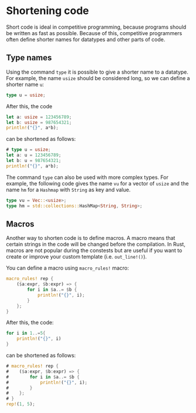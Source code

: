 # Shortening code

Short code is ideal in competitive programming, because programs should be written as fast as possible. Because of this, competitive programmers often define shorter names for datatypes and other parts of code.

## Type names

Using the command `type` it is possible to give a shorter name to a datatype.
For example, the name `usize` should be considered long, so we can define a shorter name `u`:
```rust
type u = usize;
```
After this, the code
```rust
let a: usize = 123456789;
let b: usize = 987654321;
println!("{}", a*b);
```
can be shortened as follows:
```rust
# type u = usize;
let a: u = 123456789;
let b: u = 987654321;
println!("{}", a*b);
```
The command `type` can also be used with more complex types.
For example, the following code gives the name `vu` for a vector of `usize` and the name `hm` for a `Hashmap` with `String` as key and value.
```rust
type vu = Vec::<usize>;
type hm = std::collections::HashMap<String, String>;
```

## Macros

Another way to shorten code is to define macros.
A macro means that certain strings in the code will be changed before the compilation.
In Rust, macros are not popular during the constests but are useful if you want to create or improve your custom template (i.e. `out_line!()`).

You can define a macro using `macro_rules!` macro:

```rust
macro_rules! rep {
    ($a:expr, $b:expr) => {
        for i in $a..= $b {
            println!("{}", i);
        }
    };
}
```
After this, the code:
```rust
for i in 1..=5{
    println!("{}", i)
}
```
can be shortened as follows:
```rust
# macro_rules! rep {
#    ($a:expr, $b:expr) => {
#        for i in $a..= $b {
#            println!("{}", i);
#        }
#    };
# }
rep!(1, 5);
```
